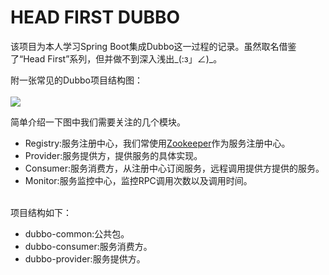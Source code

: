 HEAD FIRST DUBBO
=
  该项目为本人学习Spring Boot集成Dubbo这一过程的记录。虽然取名借鉴了“Head First”系列，但并做不到深入浅出_(:з」∠)_。



附一张常见的Dubbo项目结构图：  
</br>![](https://timgsa.baidu.com/timg?image&quality=80&size=b9999_10000&sec=1558090504660&di=56c7381b538d127d5928f312b1c5f363&imgtype=0&src=http%3A%2F%2Fupload-images.jianshu.io%2Fupload_images%2F3101087-3defe390112edb05.jpg)

简单介绍一下图中我们需要关注的几个模块。
* Registry:服务注册中心，我们常使用[Zookeeper](https://zookeeper.apache.org/)作为服务注册中心。
* Provider:服务提供方，提供服务的具体实现。
* Consumer:服务消费方，从注册中心订阅服务，远程调用提供方提供的服务。
* Monitor:服务监控中心，监控RPC调用次数以及调用时间。

<br>项目结构如下：
* dubbo-common:公共包。
* dubbo-consumer:服务消费方。
* dubbo-provider:服务提供方。
